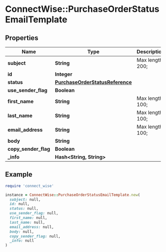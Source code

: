 # ConnectWise::PurchaseOrderStatusEmailTemplate

## Properties

| Name | Type | Description | Notes |
| ---- | ---- | ----------- | ----- |
| **subject** | **String** |  Max length: 200; |  |
| **id** | **Integer** |  | [optional] |
| **status** | [**PurchaseOrderStatusReference**](PurchaseOrderStatusReference.md) |  | [optional] |
| **use_sender_flag** | **Boolean** |  | [optional] |
| **first_name** | **String** |  Max length: 100; | [optional] |
| **last_name** | **String** |  Max length: 100; | [optional] |
| **email_address** | **String** |  Max length: 100; | [optional] |
| **body** | **String** |  | [optional] |
| **copy_sender_flag** | **Boolean** |  | [optional] |
| **_info** | **Hash&lt;String, String&gt;** |  | [optional] |

## Example

```ruby
require 'connect_wise'

instance = ConnectWise::PurchaseOrderStatusEmailTemplate.new(
  subject: null,
  id: null,
  status: null,
  use_sender_flag: null,
  first_name: null,
  last_name: null,
  email_address: null,
  body: null,
  copy_sender_flag: null,
  _info: null
)
```


